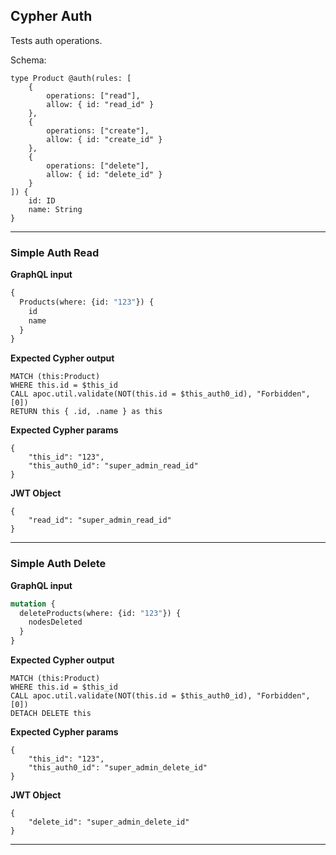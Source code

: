 ## Cypher Auth

Tests auth operations.

Schema:

```schema
type Product @auth(rules: [
    {
        operations: ["read"],
        allow: { id: "read_id" }
    },
    {
        operations: ["create"],
        allow: { id: "create_id" }
    },
    {
        operations: ["delete"],
        allow: { id: "delete_id" }
    }
]) {
    id: ID
    name: String
}
```

---

### Simple Auth Read

**GraphQL input**

```graphql
{
  Products(where: {id: "123"}) {
    id
    name
  }
}
```

**Expected Cypher output**

```cypher
MATCH (this:Product) 
WHERE this.id = $this_id
CALL apoc.util.validate(NOT(this.id = $this_auth0_id), "Forbidden", [0])
RETURN this { .id, .name } as this
```

**Expected Cypher params**

```cypher-params
{
    "this_id": "123",
    "this_auth0_id": "super_admin_read_id"
}
```

**JWT Object**
```jwt
{
    "read_id": "super_admin_read_id"
}
```

---

### Simple Auth Delete

**GraphQL input**

```graphql
mutation {
  deleteProducts(where: {id: "123"}) {
    nodesDeleted
  }
}
```

**Expected Cypher output**

```cypher
MATCH (this:Product) 
WHERE this.id = $this_id
CALL apoc.util.validate(NOT(this.id = $this_auth0_id), "Forbidden", [0])
DETACH DELETE this
```

**Expected Cypher params**

```cypher-params
{
    "this_id": "123",
    "this_auth0_id": "super_admin_delete_id"
}
```

**JWT Object**
```jwt
{
    "delete_id": "super_admin_delete_id"
}
```

---